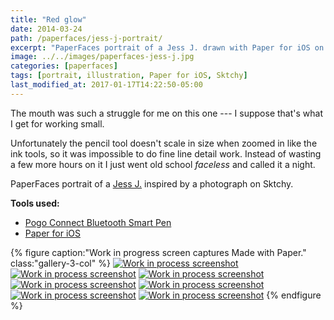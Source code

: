 ```yaml
---
title: "Red glow"
date: 2014-03-24
path: /paperfaces/jess-j-portrait/
excerpt: "PaperFaces portrait of a Jess J. drawn with Paper for iOS on an iPad."
image: ../../images/paperfaces-jess-j.jpg
categories: [paperfaces]
tags: [portrait, illustration, Paper for iOS, Sktchy]
last_modified_at: 2017-01-17T14:22:50-05:00
---
```


The mouth was such a struggle for me on this one --- I suppose that's what I get for working small.

Unfortunately the pencil tool doesn't scale in size when zoomed in like the ink tools, so it was impossible to do fine line detail work. Instead of wasting a few more hours on it I just went old school *faceless* and called it a night.

PaperFaces portrait of a [Jess J.](https://sktchy.com/pFAWd) inspired by a photograph on Sktchy.

**Tools used:**

- [Pogo Connect Bluetooth Smart Pen](https://www.amazon.com/gp/product/B009K448L4/ref=as_li_ss_tl?ie=UTF8&camp=1789&creative=390957&creativeASIN=B009K448L4&linkCode=as2&tag=mademist-20)
- [Paper for iOS](https://paper.bywetransfer.com/)

{% figure caption:"Work in progress screen captures Made with Paper." class:"gallery-3-col" %}
[![Work in process screenshot](../../images/paperfaces-jess-j-process-1-600.jpg)](../../images/paperfaces-jess-j-process-1-lg.jpg)
[![Work in process screenshot](../../images/paperfaces-jess-j-process-2-600.jpg)](../../images/paperfaces-jess-j-process-2-lg.jpg)
[![Work in process screenshot](../../images/paperfaces-jess-j-process-3-600.jpg)](../../images/paperfaces-jess-j-process-3-lg.jpg)
[![Work in process screenshot](../../images/paperfaces-jess-j-process-4-600.jpg)](../../images/paperfaces-jess-j-process-4-lg.jpg)
[![Work in process screenshot](../../images/paperfaces-jess-j-process-5-600.jpg)](../../images/paperfaces-jess-j-process-5-lg.jpg)
[![Work in process screenshot](../../images/paperfaces-jess-j-process-6-600.jpg)](../../images/paperfaces-jess-j-process-6-lg.jpg)
[![Work in process screenshot](../../images/paperfaces-jess-j-process-7-600.jpg)](../../images/paperfaces-jess-j-process-7-lg.jpg)
{% endfigure %}
